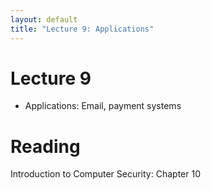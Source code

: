 ```yaml
---
layout: default
title: "Lecture 9: Applications"
---
```


# Lecture 9

- Applications: Email, payment systems

# Reading 

Introduction to Computer Security: Chapter 10
